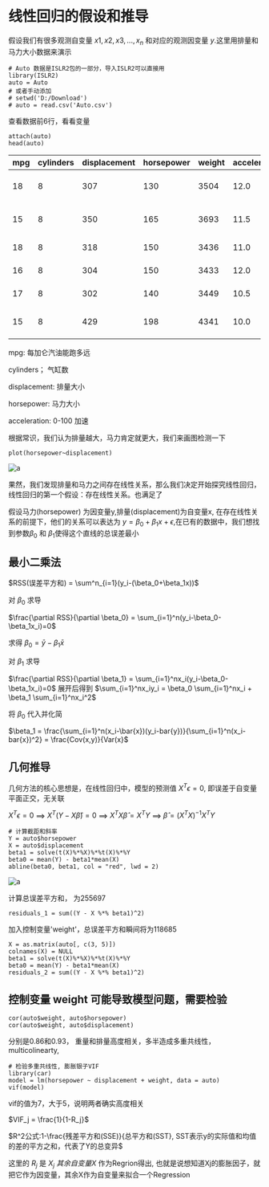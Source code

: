 # 线性回归的假设和推导

假设我们有很多观测自变量 $x1,x2,x3,...,x_n$ 和对应的观测因变量 $y$.这里用排量和马力大小数据来演示

```
# Auto 数据是ISLR2包的一部分，导入ISLR2可以直接用
library(ISLR2)
auto = Auto
# 或者手动添加
# setwd('D:/Download')
# auto = read.csv('Auto.csv')
```

查看数据前6行，看看变量

```
attach(auto)
head(auto)
```

| mpg | cylinders | displacement | horsepower | weight | acceleration | year | origin |                      name                      |
|-----|-----------|--------------|------------|--------|--------------|------|--------|-----------------------------------------------|
|  18 |         8 |          307 |        130 |   3504 |         12.0 |   70 |      1 | chevrolet chevelle malibu                     |
|  15 |         8 |          350 |        165 |   3693 |         11.5 |   70 |      1 | buick skylark 320                             |
|  18 |         8 |          318 |        150 |   3436 |         11.0 |   70 |      1 | plymouth satellite                            |
|  16 |         8 |          304 |        150 |   3433 |         12.0 |   70 |      1 | amc rebel sst                                 |
|  17 |         8 |          302 |        140 |   3449 |         10.5 |   70 |      1 | ford torino                                   |
|  15 |         8 |          429 |        198 |   4341 |         10.0 |   70 |      1 | ford galaxie 500                              |

mpg: 每加仑汽油能跑多远

cylinders； 气缸数

displacement: 排量大小

horsepower: 马力大小

acceleration: 0-100 加速

根据常识，我们认为排量越大，马力肯定就更大，我们来画图检测一下

```
plot(horsepower~displacement)
```

![a](https://github.com/Tony980624/Regression-Lasso-Regression-Logistic-regression/blob/main/images/Rplot.png)

果然，我们发现排量和马力之间存在线性关系，那么我们决定开始探究线性回归，线性回归的第一个假设：存在线性关系。也满足了

假设马力(horsepower) 为因变量y,排量(displacement)为自变量x, 在存在线性关系的前提下，他们的关系可以表达为 $y = \beta_0 + \beta_1 x + \epsilon$,在已有的数据中，我们想找到参数$\beta_0$ 和 $\beta_1$使得这个直线的总误差最小

## 最小二乘法

$RSS(误差平方和) = \sum^n_{i=1}(y_i-(\beta_0+\beta_1x))$

对 $\beta_0$ 求导

$\frac{\partial RSS}{\partial \beta_0} = \sum_{i=1}^n(y_i-\beta_0-\beta_1x_i)=0$

求得 $\beta_0 = \bar{y}-\beta_1\bar{x}$

对 $\beta_1$ 求导

$\frac{\partial RSS}{\partial \beta_1} = \sum_{i=1}^nx_i(y_i-\beta_0-\beta_1x_i)=0$ 展开后得到   $\sum_{i=1}^nx_iy_i = \beta_0 \sum_{i=1}^nx_i + \beta_1 \sum_{i=1}^nx_i^2$

将 $\beta_0$ 代入并化简

$\beta_1 = \frac{\sum_{i=1}^n(x_i-\bar{x})(y_i-bar{y})}{\sum_{i=1}^n(x_i-bar{x})^2} = \frac{Cov(x,y)}{Var(x}$

## 几何推导

几何方法的核心思想是，在线性回归中，模型的预测值 $X^T\epsilon  = 0$, 即误差于自变量平面正交，无关联

$X^T\epsilon = 0$ $\implies$ $X^T(Y-X\hat{\beta}) = 0$ $\implies$ $X^TX\hat{\beta} = X^TY$ $\implies$  $\hat{\beta} = (X^TX)^{-1}X^TY$

```
# 计算截距和斜率
Y = auto$horsepower
X = auto$displacement
beta1 = solve(t(X)%*%X)%*%t(X)%*%Y
beta0 = mean(Y) - beta1*mean(X)
abline(beta0, beta1, col = "red", lwd = 2)
```

![a](https://github.com/Tony980624/Regression-Lasso-Regression-Logistic-regression/blob/main/images/Rplot1.png)

计算总误差平方和， 为255697

```
residuals_1 = sum((Y - X %*% beta1)^2)
```

加入控制变量'weight'，总误差平方和瞬间将为118685
```
X = as.matrix(auto[, c(3, 5)]) 
colnames(X) = NULL
beta1 = solve(t(X)%*%X)%*%t(X)%*%Y
beta0 = mean(Y) - beta1*mean(X)
residuals_2 = sum((Y - X %*% beta1)^2)
```

## 控制变量 weight 可能导致模型问题，需要检验

```
cor(auto$weight, auto$horsepower)
cor(auto$weight, auto$displacement)
```
分别是0.86和0.93， 重量和排量高度相关，多半造成多重共线性，multicolinearty,

```
# 检验多重共线性, 膨胀银子VIF
library(car)
model = lm(horsepower ~ displacement + weight, data = auto)
vif(model)
```

vif的值为7，大于5，说明两者确实高度相关

$VIF_j = \frac{1}{1-R_j}$

$R^2公式:1-\frac{残差平方和(SSE)}{总平方和(SST}, SST表示y的实际值和均值的差的平方之和，代表了Y的总变异$

这里的 $R_j$ 是 $X_j~其余自变量X$ 作为Regrion得出, 也就是说想知道Xj的膨胀因子，就把它作为因变量，其余X作为自变量来拟合一个Regression


